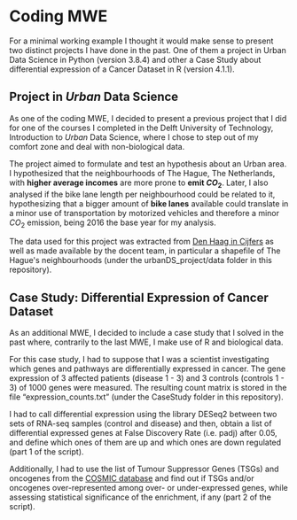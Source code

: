 # Coding MWE 

For a minimal working example I thought it would make sense to present two distinct projects I have done in the past. One of them a project in Urban Data Science in Python (version 3.8.4) and other a Case Study about differential expression of a Cancer Dataset in R (version 4.1.1).

## Project in _Urban_ Data Science

As one of the coding MWE, I decided to present a previous project that I did for one of the courses I completed in the Delft University of Technology, Introduction to _Urban_ Data Science, where I chose to step out of my comfort zone and deal with non-biological data.

The project aimed to formulate and test an hypothesis about an Urban area. I hypothesized that the neighbourhoods of The Hague, The Netherlands, with **higher average incomes** are more prone to **emit $CO_2$**. Later, I also analysed if the bike lane length per neighbourhood could be related to it, hypothesizing that a bigger amount of **bike lanes** available could translate in a minor use of transportation by motorized vehicles and therefore a minor $CO_2$ emission, being 2016 the base year for my analysis.

The data used for this project was extracted from [Den Haag in Cijfers](https://denhaag.incijfers.nl/jive) as well as made available by the docent team, in particular a shapefile of The Hague's neighbourhoods (under the urbanDS_project/data folder in this repository).




## Case Study: Differential Expression of Cancer Dataset

As an additional MWE, I decided to include a case study that I solved in the past where, contrarily to the last MWE, I make use of R and biological data.

For this case study, I had to suppose that I was a scientist investigating which genes and pathways are differentially expressed in cancer. The gene expression of 3 affected patients (disease 1 - 3) and 3 controls (controls 1 - 3) of 1000 genes were measured. The resulting count matrix is stored in the file “expression_counts.txt” (under the CaseStudy folder in this repository). 

I had to call differential expression using the library DESeq2 between two sets of RNA-seq samples (control and disease) and then, obtain a list of differential expressed genes at False Discovery Rate (i.e. padj) after 0.05, and define which ones of them are up and which ones are down regulated (part 1 of the script).

Additionally, I had to use the list of Tumour Suppressor Genes (TSGs) and oncogenes from the [COSMIC database](https://cancer.sanger.ac.uk/census) and find out if TSGs and/or oncogenes over-represented among over- or under-expressed genes, while assessing statistical significance of the enrichment, if any (part 2 of the script).
